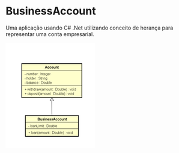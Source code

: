 # BusinessAccount
Uma aplicação usando C# .Net utilizando conceito de herança para representar uma conta empresarial.

![](https://github.com/DiegoLins10/BusinessAccount/blob/master/heranca.png)
